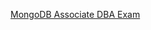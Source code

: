 [MongoDB Associate DBA Exam](https://learn.mongodb.com/pages/mongodb-associate-database-administrator-exam)